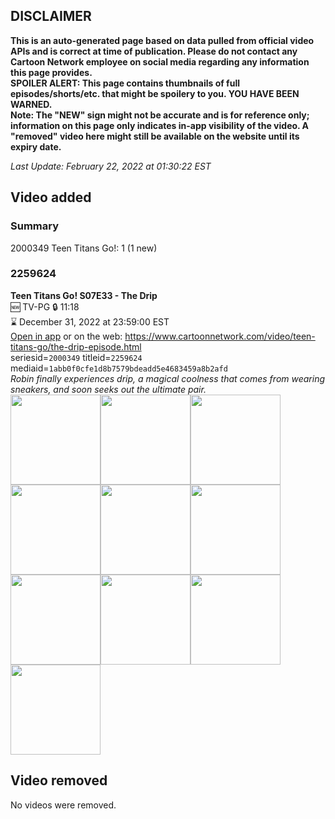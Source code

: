 ## DISCLAIMER
**This is an auto-generated page based on data pulled from official video APIs and is correct at time of publication. Please do not contact any Cartoon Network employee on social media regarding any information this page provides.**  
**SPOILER ALERT: This page contains thumbnails of full episodes/shorts/etc. that might be spoilery to you. YOU HAVE BEEN WARNED.**  
**Note: The "NEW" sign might not be accurate and is for reference only; information on this page only indicates in-app visibility of the video. A "removed" video here might still be available on the website until its expiry date.**  

_Last Update: February 22, 2022 at 01:30:22 EST_
## Video added
### Summary
2000349 Teen Titans Go!: 1 (1 new)  
### 2259624
**Teen Titans Go! S07E33 - The Drip**  
🆕 TV-PG 🔒 11:18  
⌛ December 31, 2022 at 23:59:00 EST  
[Open in app](https://cnvideo.sercomkc.org/redirector.html?type=cnapp&seriesid=2000349&titleid=2259624&mediaid=1abb0f0cfe1d8b7579bdeadd5e4683459a8b2afd) or on the web: https://www.cartoonnetwork.com/video/teen-titans-go/the-drip-episode.html  
seriesid=`2000349` titleid=`2259624` mediaid=`1abb0f0cfe1d8b7579bdeadd5e4683459a8b2afd`  
_Robin finally experiences drip, a magical coolness that comes from wearing sneakers, and soon seeks out the ultimate pair._  
<a href="https://s3.amazonaws.com/cartoonorchestrator/2259624_001_1280x720.jpg"><img src="https://s3.amazonaws.com/cartoonorchestrator/2259624_001_640x360.jpg" height="144px" /></a><a href="https://s3.amazonaws.com/cartoonorchestrator/2259624_002_1280x720.jpg"><img src="https://s3.amazonaws.com/cartoonorchestrator/2259624_002_640x360.jpg" height="144px" /></a><a href="https://s3.amazonaws.com/cartoonorchestrator/2259624_003_1280x720.jpg"><img src="https://s3.amazonaws.com/cartoonorchestrator/2259624_003_640x360.jpg" height="144px" /></a><a href="https://s3.amazonaws.com/cartoonorchestrator/2259624_004_1280x720.jpg"><img src="https://s3.amazonaws.com/cartoonorchestrator/2259624_004_640x360.jpg" height="144px" /></a><a href="https://s3.amazonaws.com/cartoonorchestrator/2259624_005_1280x720.jpg"><img src="https://s3.amazonaws.com/cartoonorchestrator/2259624_005_640x360.jpg" height="144px" /></a><a href="https://s3.amazonaws.com/cartoonorchestrator/2259624_006_1280x720.jpg"><img src="https://s3.amazonaws.com/cartoonorchestrator/2259624_006_640x360.jpg" height="144px" /></a><a href="https://s3.amazonaws.com/cartoonorchestrator/2259624_007_1280x720.jpg"><img src="https://s3.amazonaws.com/cartoonorchestrator/2259624_007_640x360.jpg" height="144px" /></a><a href="https://s3.amazonaws.com/cartoonorchestrator/2259624_008_1280x720.jpg"><img src="https://s3.amazonaws.com/cartoonorchestrator/2259624_008_640x360.jpg" height="144px" /></a><a href="https://s3.amazonaws.com/cartoonorchestrator/2259624_009_1280x720.jpg"><img src="https://s3.amazonaws.com/cartoonorchestrator/2259624_009_640x360.jpg" height="144px" /></a><a href="https://s3.amazonaws.com/cartoonorchestrator/2259624_010_1280x720.jpg"><img src="https://s3.amazonaws.com/cartoonorchestrator/2259624_010_640x360.jpg" height="144px" /></a>
## Video removed
No videos were removed.  
